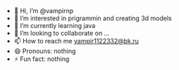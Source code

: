 - 👋 Hi, I’m @vampirnp
- 👀 I’m interested in prigrammin and creating 3d models
- 🌱 I’m currently learning java
- 💞️ I’m looking to collaborate on ...
- 📫 How to reach me vampir1122332@bk.ru
- 😄 Pronouns: nothing
- ⚡ Fun fact: nothing

<!---
vampirnp/vampirnp is a ✨ special ✨ repository because its `README.md` (this file) appears on your GitHub profile.
You can click the Preview link to take a look at your changes.
--->
